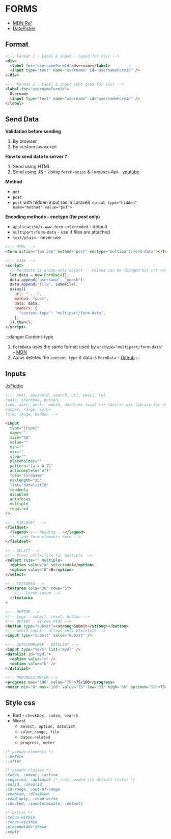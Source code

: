 # FORMS

- [MDN Ref](https://developer.mozilla.org/en-US/docs/Web/HTML/Element/input)
- [DatePicker](https://flatlogic.com/blog/best-javascript-date-picker-libraries/)

## Format

```html
<!-- Format 1 - Label & input - (good for css) -->
<div>
  <label for="usernameFormId">Username</label>
  <input type="text" name="username" id="usernameFormId" />
</div>

<!-- Format 2 - Label & input (not good for css) -->
<label for="usernameFormId">
  Username
  <input type="text" name="username" id="usernameFormId" />
</label>
```

## Send Data

**Validation before sending**

1. By browser
2. By custom javascript

**How to send data to server ?**

1. Send using HTML
2. Send using JS - Using `fetch/axios` & `FormData` Api - [youtube](https://www.youtube.com/watch?v=IAmcCrETKIc)

**Method**

- `get`
- `post`
- `post` with hidden input (as in Laravel) `<input type="hidden" name="method" value="put">`

**Encoding methods - enctype (for _post_ only)**

- `application/x-www-form-urlencoded` - default
- `multipart/form-data` - use if files are attached
- `text/plain` - never use

```html
<!-- HTML -->
<form action="foo.php" method="post" enctype="multipart/form-data"></form>

<!-- AJAX -->
<script>
  // FormData is write-only object  - Values can be changed but not retrieved
  let data = new FormData();
  data.append("username", "umesh");
  data.append("file", someFile);
  axios({
    url: "....",
    method: "post",
    data: data,
    headers: {
      "content-type": "multipart/form-data",
    },
  }).then();
</script>
```

:::danger Content-type

1. `FormData` uses the same format used by `enctype="multipart/form-data"` - [MDN](https://developer.mozilla.org/en-US/docs/Web/API/FormData)
2. Axios deletes the `content-type` if data is `FormData` - [Github](https://github.com/axios/axios/blob/503418718f669fcc674719fd862b355605d7b41f/lib/adapters/xhr.js#L15-L17)
   :::

## Inputs

[JsFiddle](https://jsfiddle.net/h2Lf4vud/1/)

```html
<!-- text, password, search, url, email, tel
radio, checkbox, button, 
time, date, week,  month, datetime-local --- (better use library for dates)
number, range, color
file, image, hidden -->

<input
  type="{type}"
  name=""
  size="50"
  value=""
  min=""
  max=""
  step=""
  placeholder=""
  pattern="[a-z A-Z]"
  autocomplete="off"
  form="formname"
  maxlength="15"
  list="datalistId"
  readonly
  disabled
  autofocus
  multiple
  required
/>

<!-- FIELDSET  -->
<fieldset>
  <legend><!-- heading --></legend>
  <!-- add form elements here -->
</fieldset>

<!-- SELECT -->
<!-- Press ctrl+click for multiple -->
<select size="" multiple>
  <option value="A" selected>A</option>
  <option value="B">B</option>
</select>

<!-- TEXTAREA -->
<textarea cols="30" rows="5">
    <!-- Lorem-ipsum -->
  </textarea
>

<!-- BUTTON -->
<!-- type : submit, reset, button -->
<!-- Better - allows html -->
<button type="submit"><strong>Submit</strong></button>
<!-- Avoid input - allows only plaintext -->
<input type="submit" value="Submit" />

<!-- AUTOCOMPLETE - DATALIST -->
<input type="text" list="mydl" />
<datalist id="mydl">
  <option value="a" />
  <option value="b" />
</datalist>

<!-- PROGRESS/METER -->
<progress max="100" value="75">75/100</progress>
<meter min="0" max="100" value="75" low="33" high="66" optimum="50">75</meter>
```

## Style css

- Bad - `checkbox, radio, search`
- Worst
  - `select, option, datalist`
  - `color,range, file`
  - `dates-related`
  - `progress, meter`

```css
/* pseudo elements */
::before
::after

/* pseudo classes */
:focus, :hover, :active
:required, :optional /* (not needed its default state) */
:valid, :invalid,
:in-range, :out-of-range
:enabled, :disabled
:read-only, :read-write
:checked, :indeterminate, :default

/* extras */
:focus-within
:focus-visible
:placeholder-shown
:empty
```
